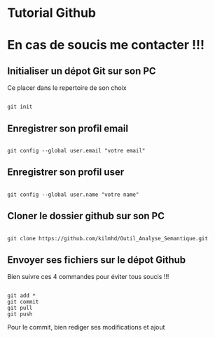 # Tutorial Github
<h1> En cas de soucis me contacter !!! </h1>

## Initialiser un dépot Git sur son PC
<p> Ce placer dans le repertoire de son choix </p>
<pre><code>
git init
</code></pre>

## Enregistrer son profil email
<pre><code>
git config --global user.email "votre email"
</code></pre>

## Enregistrer son profil user
<pre><code>
git config --global user.name "votre name"
</code></pre>

## Cloner le dossier github sur son PC

<pre><code>
git clone https://github.com/kilmhd/Outil_Analyse_Semantique.git
</code></pre>

## Envoyer ses fichiers sur le dépot Github

<p>Bien suivre ces 4 commandes pour éviter tous soucis !!!</p>

<pre><code>
git add *
git commit
git pull
git push
</code></pre>

<p> Pour le commit, bien rediger ses modifications et ajout</p>
